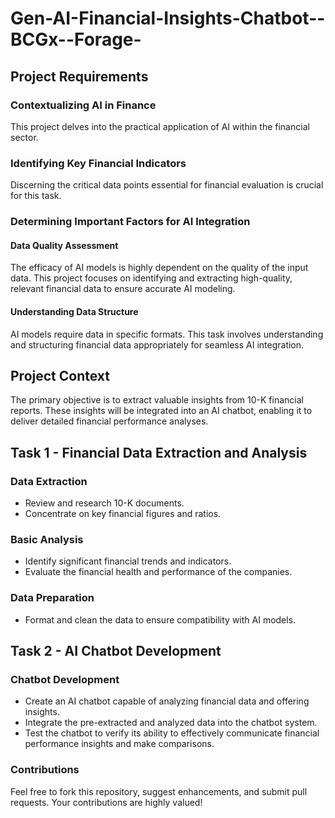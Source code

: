 # Gen-AI-Financial-Insights-Chatbot--BCGx--Forage-



## Project Requirements

### Contextualizing AI in Finance

This project delves into the practical application of AI within the financial sector.

### Identifying Key Financial Indicators

Discerning the critical data points essential for financial evaluation is crucial for this task.

### Determining Important Factors for AI Integration

#### Data Quality Assessment

The efficacy of AI models is highly dependent on the quality of the input data. This project focuses on identifying and extracting high-quality, relevant financial data to ensure accurate AI modeling.

#### Understanding Data Structure

AI models require data in specific formats. This task involves understanding and structuring financial data appropriately for seamless AI integration.

## Project Context

The primary objective is to extract valuable insights from 10-K financial reports. These insights will be integrated into an AI chatbot, enabling it to deliver detailed financial performance analyses.

## Task 1 - Financial Data Extraction and Analysis

### Data Extraction

- Review and research 10-K documents.
- Concentrate on key financial figures and ratios.

### Basic Analysis

- Identify significant financial trends and indicators.
- Evaluate the financial health and performance of the companies.

### Data Preparation

- Format and clean the data to ensure compatibility with AI models.

## Task 2 - AI Chatbot Development

### Chatbot Development

- Create an AI chatbot capable of analyzing financial data and offering insights.
- Integrate the pre-extracted and analyzed data into the chatbot system.
- Test the chatbot to verify its ability to effectively communicate financial performance insights and make comparisons.

### Contributions

Feel free to fork this repository, suggest enhancements, and submit pull requests. Your contributions are highly valued!
